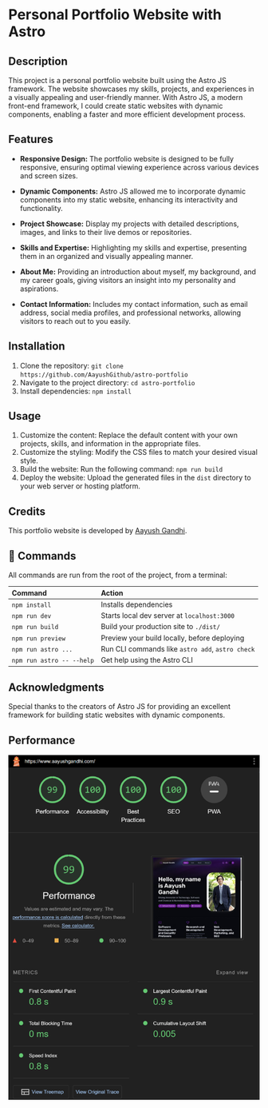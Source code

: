 # Personal Portfolio Website with Astro

## Description

This project is a personal portfolio website built using the Astro JS framework. The website showcases my skills, projects, and experiences in a visually appealing and user-friendly manner. With Astro JS, a modern front-end framework, I could create static websites with dynamic components, enabling a faster and more efficient development process.

## Features

- **Responsive Design:** The portfolio website is designed to be fully responsive, ensuring optimal viewing experience across various devices and screen sizes.

- **Dynamic Components:** Astro JS allowed me to incorporate dynamic components into my static website, enhancing its interactivity and functionality.

- **Project Showcase:** Display my projects with detailed descriptions, images, and links to their live demos or repositories.

- **Skills and Expertise:** Highlighting my skills and expertise, presenting them in an organized and visually appealing manner.

- **About Me:** Providing an introduction about myself, my background, and my career goals, giving visitors an insight into my personality and aspirations.

- **Contact Information:** Includes my contact information, such as email address, social media profiles, and professional networks, allowing visitors to reach out to you easily.

## Installation

1. Clone the repository: `git clone https://github.com/AayushGithub/astro-portfolio`
2. Navigate to the project directory: `cd astro-portfolio`
3. Install dependencies: `npm install`

## Usage

1. Customize the content: Replace the default content with your own projects, skills, and information in the appropriate files.
2. Customize the styling: Modify the CSS files to match your desired visual style.
3. Build the website: Run the following command: `npm run build`
4. Deploy the website: Upload the generated files in the `dist` directory to your web server or hosting platform.

## Credits

This portfolio website is developed by [Aayush Gandhi](https://github.com/AayushGithub).

## 🧞 Commands

All commands are run from the root of the project, from a terminal:

| Command                   | Action                                           |
| :------------------------ | :----------------------------------------------- |
| `npm install`             | Installs dependencies                            |
| `npm run dev`             | Starts local dev server at `localhost:3000`      |
| `npm run build`           | Build your production site to `./dist/`          |
| `npm run preview`         | Preview your build locally, before deploying     |
| `npm run astro ...`       | Run CLI commands like `astro add`, `astro check` |
| `npm run astro -- --help` | Get help using the Astro CLI                     |

## Acknowledgments

Special thanks to the creators of Astro JS for providing an excellent framework for building static websites with dynamic components.

## Performance

![Lighthouse Performance](./public/assets/lighthouse.png)
